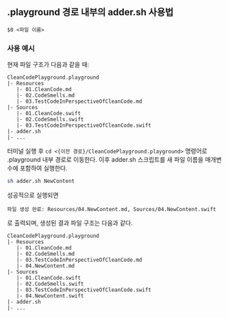 ## .playground 경로 내부의 adder.sh 사용법

```
$0 <파일 이름>
```

### 사용 예시

현재 파일 구조가 다음과 같을 때:

```
CleanCodePlayground.playground
|- Resources
   |- 01.CleanCode.md
   |- 02.CodeSmells.md
   |- 03.TestCodeInPerspectiveOfCleanCode.md
|- Sources
   |- 01.CleanCode.swift
   |- 02.CodeSmells.swift
   |- 03.TestCodeInPerspectiveOfCleanCode.swift
|- adder.sh
|- ...
```

터미널 실행 후 `cd <{이전 경로}/CleanCodePlayground.playground>` 명령어로 .playground 내부 경로로 이동한다.
이후 adder.sh 스크립트를 새 파일 이름을 매개변수에 포함하여 실행한다.

```sh
sh adder.sh NewContent
```

성공적으로 실행되면

```
파일 생성 완료: Resources/04.NewContent.md, Sources/04.NewContent.swift
```

로 출력되며, 생성된 결과 파일 구조는 다음과 같다.

```
CleanCodePlayground.playground
|- Resources
   |- 01.CleanCode.md
   |- 02.CodeSmells.md
   |- 03.TestCodeInPerspectiveOfCleanCode.md
   |- 04.NewContent.md
|- Sources
   |- 01.CleanCode.swift
   |- 02.CodeSmells.swift
   |- 03.TestCodeInPerspectiveOfCleanCode.swift
   |- 04.NewContent.swift
|- adder.sh
|- ...
```